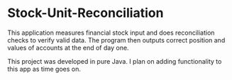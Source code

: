 # Stock-Unit-Reconciliation

This application measures financial stock input and does reconciliation checks to verify valid data. The program then outputs correct position and values of accounts at the end of day one. 

This project was developed in pure Java. I plan on adding functionality to this app as time goes on. 
